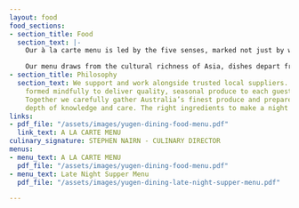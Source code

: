 ```yaml
---
layout: food
food_sections:
- section_title: Food
  section_text: |-
    Our à la carte menu is led by the five senses, marked not just by what is tasted, but what is seen, heard, touched, and smelt.

    Our menu draws from the cultural richness of Asia, dishes depart from convention and arrive at the meeting point of flavour and texture. A far-reaching offering held togetherby the common thread of a roaring open fire.
- section_title: Philosophy
  section_text: We support and work alongside trusted local suppliers. Relationships
    formed mindfully to deliver quality, seasonal produce to each guest, every time.
    Together we carefully gather Australia’s finest produce and prepare it with a
    depth of knowledge and care. The right ingredients to make a night unforgettable.
links:
- pdf_file: "/assets/images/yugen-dining-food-menu.pdf"
  link_text: A LA CARTE MENU
culinary_signature: STEPHEN NAIRN - CULINARY DIRECTOR
menus:
- menu_text: A LA CARTE MENU
  pdf_file: "/assets/images/yugen-dining-food-menu.pdf"
- menu_text: Late Night Supper Menu
  pdf_file: "/assets/images/yugen-dining-late-night-supper-menu.pdf"

---
```

